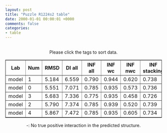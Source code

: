 ```yaml
---
layout: post
title: "Puzzle R1224s2 table"
date: 2000-01-01 00:00:01 +0000
comments: false
categories: 
- table
---
```


<script src="{{ root_url }}/javascripts/sorttable.js"></script>
<script>
    window.onload = function() {
        (document.getElementsByTagName( 'th' )[1]).click();
    };
</script>
<br/>
<div align="center">
Please click the tags to sort data.<br/>
<table class="sortable" border=1>
  <tr>
    <th>Lab</th>
    <th>Num</th>
    <th>RMSD</th>
    <th>DI all</th>
    <th>INF all</th>
    <th>INF wc</th>
    <th>INF nwc</th>
    <th>INF stacking</th>
    <th>Clash Score</th>
    <th>P-value</th>
    <th>mcq</th>
    <th>TM-score</th>
    <th>best sol.</th>
    <th>Detail</th>
  </tr>
  <tr><td>model</td><td>1</td><td>5.184</td><td>6.559</td><td>0.790</td><td>0.944</td><td>0.620</td><td>0.738</td><td>10000000000000000159028911097599180468360808563945281389781327557747838772170381060813469985856815104.000</td><td>0.00e+00</td><td>18.69</td><td>0.8360</td><td>1</td><td><a href='/show/index.html?id=R1224s2_model_1'>-></a></td></tr>
<tr><td>model</td><td>0</td><td>5.551</td><td>7.071</td><td>0.785</td><td>0.935</td><td>0.573</td><td>0.736</td><td>10000000000000000159028911097599180468360808563945281389781327557747838772170381060813469985856815104.000</td><td>0.00e+00</td><td>18.92</td><td>0.8210</td><td>1</td><td><a href='/show/index.html?id=R1224s2_model_0'>-></a></td></tr>
<tr><td>model</td><td>3</td><td>5.683</td><td>7.336</td><td>0.775</td><td>0.935</td><td>0.458</td><td>0.726</td><td>10000000000000000159028911097599180468360808563945281389781327557747838772170381060813469985856815104.000</td><td>0.00e+00</td><td>19.11</td><td>0.8050</td><td>1</td><td><a href='/show/index.html?id=R1224s2_model_3'>-></a></td></tr>
<tr><td>model</td><td>2</td><td>5.790</td><td>7.374</td><td>0.785</td><td>0.939</td><td>0.520</td><td>0.739</td><td>10000000000000000159028911097599180468360808563945281389781327557747838772170381060813469985856815104.000</td><td>0.00e+00</td><td>18.57</td><td>0.8060</td><td>1</td><td><a href='/show/index.html?id=R1224s2_model_2'>-></a></td></tr>
<tr><td>model</td><td>4</td><td>5.867</td><td>7.472</td><td>0.785</td><td>0.935</td><td>0.605</td><td>0.734</td><td>10000000000000000159028911097599180468360808563945281389781327557747838772170381060813469985856815104.000</td><td>0.00e+00</td><td>19.26</td><td>0.7990</td><td>1</td><td><a href='/show/index.html?id=R1224s2_model_4'>-></a></td></tr>

</table>
-: No true positive interaction in the predicted structure.
</div>
